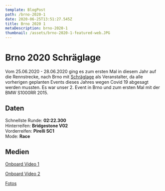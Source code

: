 ```yaml
---
template: BlogPost
path: /brno-2020-1
date: 2020-06-25T13:51:27.545Z
title: Brno 2020 1
metaDescription: brno-2020-1
thumbnail: /assets/brno-2020-1-featured-web.JPG
---
```

# Brno 2020 Schräglage

Vom 25.06.2020 - 28.06.2020 ging es zum ersten Mal in diesem Jahr auf die Rennstrecke, nach Brno mit [Schräglage](https://ringtraining.de/) als Veranstalter, da alle vorherigen geplanten Events dieses Jahres wegen Covid 19 abgesagt werden mussten. Es war unser 2. Event in Brno und zum ersten Mal mit der BMW S1000RR 2015.  

## Daten
Schnellste Runde: **02:22.300**  
Hinterreifen: **Bridgestone V02**  
Vorderreifen: **Pirelli SC1**  
Mode: **Race**  

## Medien
[Onboard Video 1](https://www.youtube.com/watch?v=TP5l8niRCsg) 
[Onboard Video 2](https://www.youtube.com/watch?v=XIoTvUrR4n0) 
[Fotos](https://www.instagram.com/p/CCApd8Nnojo/?utm_source=ig_web_copy_link)
